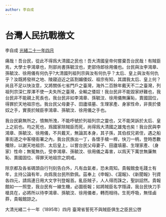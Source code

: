 ```yaml
---
author: 李自成
---
```



<div class="heti heti--vertical">

# 台灣人民抗戰檄文

李自成 <a href="#" title="1895-05">光緒二十一年四月</a>

痛哉！吾台民，從此不得爲大清國之民也！吾大清國皇帝何嘗棄吾台民哉！有賊臣焉，大學士李鴻章也，刑部尚書孫毓汶也，吏部侍郎徐用儀也。台民與汝李鴻章、孫毓汶、徐用儀有何仇乎?大清國列祖列宗與汝有何仇乎？太后、皇上與汝有何仇乎？汝既將發祥之地、陵寢迫近之區割媚倭奴、祖宗有知，其謂我太后、皇上何？尚且不足以快汝意，又將關係七省門戶之臺灣，海外二百餘年戴天不二之臺灣，列祖列宗深仁厚澤不使一夫失所之臺灣，全輸之倭奴！我台民非不能毀家紓難也，我台民非不能親上死長也，我台民非如李鴻章、孫毓汶、徐用儀無廉恥，賣國固位，得罪於天地祖宗也。我台民父母妻子、田廬墳墓、生理家產、身家性命，非喪於倭奴之手，實喪於賊臣李鴻章、孫毓汶、徐用儀之手也。

我台民窮無所之，憤無所洩，不能呼號於列祖列宗之靈也，又不能哭訴於太后、皇上之前也。均之死也，爲國家除賊臣而死，尚得爲大清國之雄鬼也矣！我台民與李鴻章、孫毓汶、徐用儀，不共戴天，無論其本身，其子孫，其伯叔兄弟侄，遇之船車街道之中客棧衙署之內，我台民族出一丁，各懷手槍一桿，快刀一柄，登時悉數殲除，以謝天地祖宗、太后皇上，以嘗台民父母妻子、田廬墳墓、生理家產、（身家）性命；無冤無仇，受李鴻章、孫毓汶、徐用儀之毒害，以爲天下萬世無廉無恥、賣國固位、得罪天地祖宗之炯戒。

除京都及各省碼頭自行刊刻告白外，凡有血氣者，恐未周知。貴報館食毛踐土有年，主持公論有年，向爲我台民所欽佩。茲奉上《申報》、《滬報》、《新聞報》刊資各四元，請爲連日用大文字刊登報首。亂臣賊子，人人得而誅之，聖訓詔然。貴報館如一一照登，我台民有一線生機，必圖銜報；如將賊臣名字隱諱，我台民快刀手槍具在，必將所以待李鴻章、孫毓汶、徐用儀者，轉而相待。生死呼吸，無怪鹵莽，貴報館諒之。

大清光緒二十一年（1895年）四月 臺灣省誓死不與賊臣俱生之臣民公啓

</div>
